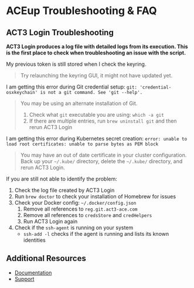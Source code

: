 # ACEup Troubleshooting & FAQ

<!--This document is a place to capture questions that have come up repeatedly by existing users and that can be answered in a helpful manner through written documentation. The contents included here should be generalizable enough to apply to all users with the same or similar questions. This is not an appropriate place to document issues or questions that are individualized to a particular environment or use case.-->

## ACT3 Login Troubleshooting

**ACT3 Login produces a log file with detailed logs from its execution. This is the first place to check when troubleshooting an issue with the script.**

My previous token is still stored when I check the keyring.

> Try relaunching the keyring GUI, it might not have updated yet.

I am getting this error during Git credential setup: `git: 'credential-osxkeychain' is not a git command. See 'git --help'.`

> You may be using an alternate installation of Git.
>
> 1. Check what `git` executable you are using: `which -a git`
> 2. If there are multiple entries, run `brew uninstall git` and then rerun ACT3 Login

I am getting this error during Kubernetes secret creation: `error: unable to load root certificates: unable to parse bytes as PEM block`

> You may have an out of date certificate in your cluster configuration. Back up your `~/.kube/` directory, delete the `~/.kube/` directory, and rerun ACT3 Login.

If you are still not able to identify the problem:

1. Check the log file created by ACT3 Login
2. Run `brew doctor` to check your installation of Homebrew for issues
3. Check your Docker config: `~/.docker/config.json`
   1. Remove all references to `reg.git.act3-ace.com`
   2. Remove all references to `credsStore` and `credHelpers`
   3. Run ACT3 Login again
4. Check if the `ssh-agent` is running on your system
   - `ssh-add -l` checks if the agent is running and lists its known identities

## Additional Resources

- [Documentation](../README.md)
- [Support](../README.md#support)
